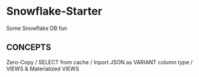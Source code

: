 # Snowflake-Starter
Some Snowflake DB fun

CONCEPTS
------------

Zero-Copy / SELECT from cache / Inport JSON as VARIANT column type / VIEWS & Materialized VIEWS


